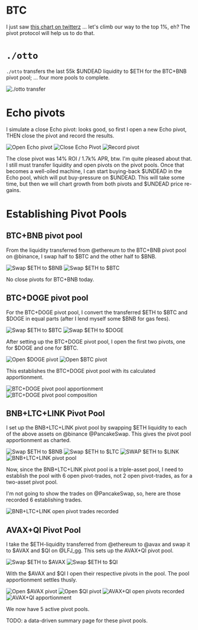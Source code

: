 # BTC

I just saw [this chart on twitterz](https://x.com/MarketPalmer_/status/1862300447362441342) ... let's climb our way to the top 1%, eh? The pivot protocol will help us to do that.

# `./otto`

`./otto` transfers the last 55k $UNDEAD liquidity to $ETH for the BTC+BNB pivot pool; ... four more pools to complete. 

![`./otto` transfer](imgs/01-otto.png)

# Echo pivots

I simulate a close Echo pivot: looks good, so first I open a new Echo pivot, THEN close the pivot and record the results. 

![Open Echo pivot](imgs/02a-open-echo-pivot.png)
![Close Echo Pivot](imgs/02b-close-echo-pivot.png)
![Record pivot](imgs/02c-record.png)

The close pivot was 14% ROI / 1.7k% APR, btw. I'm quite pleased about that. I still must transfer liquidity and open pivots on the pivot pools. Once that becomes a well-oiled machine, I can start buying-back $UNDEAD in the Echo pool, which will put buy-pressure on $UNDEAD. This will take some time, but then we will chart growth from both pivots and $UNDEAD price re-gains.

# Establishing Pivot Pools

## BTC+BNB pivot pool

From the liquidity transferred from @ethereum to the BTC+BNB pivot pool on @binance, I swap half to $BTC and the other half to $BNB.

![Swap $ETH to $BNB](imgs/03a-eth-bnb.png)
![Swap $ETH to $BTC](imgs/03b-eth-btc.png)

No close pivots for BTC+BNB today. 

## BTC+DOGE pivot pool

For the BTC+DOGE pivot pool, I convert the transferred $ETH to $BTC and $DOGE in equal parts (after I lend myself some $BNB for gas fees). 

![Swap $ETH to $BTC](imgs/04a-eth-btc.png)
![Swap $ETH to $DOGE](imgs/04b-eth-doge.png)

After setting up the BTC+DOGE pivot pool, I open the first two pivots, one for $DOGE and one for $BTC.

![Open $DOGE pivot](imgs/05a-doge-btc.png)
![Open $BTC pivot](imgs/05b-btc-doge.png)

This establishes the BTC+DOGE pivot pool with its calculated apportionment.

![BTC+DOGE pivot pool apportionment](imgs/05c-apportionment.png)
![BTC+DOGE pivot pool composition](imgs/05d-btc-doge-pool.png)

## BNB+LTC+LINK Pivot Pool

I set up the BNB+LTC+LINK pivot pool by swapping $ETH liquidity to each of the above assets on @binance @PancakeSwap. This gives the pivot pool apportionment as charted. 

![Swap $ETH to $BNB](imgs/06a-eth-bnb.png)
![Swap $ETH to $LTC](imgs/06b-eth-ltc.png)
![SWAP $ETH to $LINK](imgs/06c-eth-link.png)
![BNB+LTC+LINK pivot pool](imgs/06d-bnb-ltc-link.png)

Now, since the BNB+LTC+LINK pivot pool is a triple-asset pool, I need to establish the pool with 6 open pivot-trades, not 2 open pivot-trades, as for a two-asset pivot pool.

I'm not going to show the trades on @PancakeSwap, so, here are those recorded 6 establishing trades.

![BNB+LTC+LINK open pivot trades recorded](imgs/07-six-open-pivots.png)

## AVAX+QI Pivot Pool

I take the $ETH-liquidity transferred from @ethereum to @avax and swap it to $AVAX and $QI on @LFJ_gg. This sets up the AVAX+QI pivot pool.

![Swap $ETH to $AVAX](imgs/08a-eth-avax.png)
![Swap $ETH to $QI](imgs/08b-eth-qi.png)

With the $AVAX and $QI I open their respective pivots in the pool. The pool apportionment settles thusly.

![Open $AVAX pivot](imgs/09a-avax-qi.png)
![Open $QI pivot](imgs/09b-qi-avax.png)
![AVAX+QI open pivots recorded](imgs/09c-avax-qi-composition.png)
![AVAX+QI apportionment](imgs/09d-avax-qi-apportionment.png)

We now have 5 active pivot pools.

TODO: a data-driven summary page for these pivot pools.
